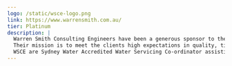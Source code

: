 ```yaml
---
logo: /static/wsce-logo.png
link: https://www.warrensmith.com.au/
tier: Platinum
description: |
  Warren Smith Consulting Engineers have been a generous sponsor to the team since 2015 and have also provided internships for a number of team students.
  Their mission is to meet the clients high expectations in quality, time and budget. WSCE provide industry leading engineering design solutions in Hydraulic Services, Fire Services and Civil Services.
  WSCE are Sydney Water Accredited Water Servicing Co-ordinator assisting you with Design Project Management and Building Plan Approvals.
---
```

